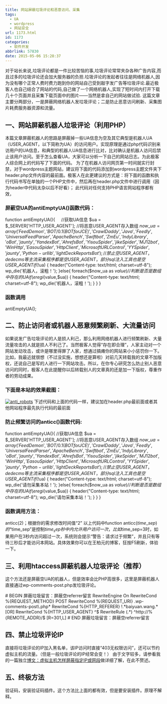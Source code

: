 ```yaml
---
title: 网站屏蔽垃圾评论和恶意访问、采集
tags:
  - UA
  - wordpress
  - 网站安全
url: 1173.html
id: 1173
categories:
  - 软件开发
abbrlink: 57830
date: 2015-05-06 15:28:37
---
```


对于站长来说,垃圾评论都是一件比较苦恼的事,垃圾评论常常夹杂各种广告内容,而且过多的垃圾评论还会加大服务器的负担.垃圾评论的发起者往往是网络机器人,因为没有哪个正常人费时费力跑到你的网站自己受到敲字发广告等垃圾评论.最近极客人也自己结合了网站的代码,自己做了一个网络机器人,实现了短时间内打开下载几十个页面并且采集下载页面中的图片——当然是拿自己的网站做试验. 这篇文章主要分两部分，一是屏蔽网络机器人发垃圾评论；二是防止恶意访问刷新、采集图片耗费服务器资源和流量。

一、网站屏蔽机器人垃圾评论（利用PHP）
--------------------

本篇文章屏蔽机器人的思路是屏蔽掉一些UA信息为空及其它典型是机器人UA（USER_AGENT，以下简称为UA）的访问用户。实现原理是通过php代码识别来访用户的UA信息，和典型的机器人UA信息进行比对，比对确认是机器人访问后禁止该用户访问。至于怎么查看UA，大家可以分析一下自己的网站日志。为此极客人综合网上的代码写了下面的代码。 为了在机器人访问网页第一时间就实行封禁，对于wordpress主题网站，建议将下面的代码添加到wordpress主题文件夹下header.php文件内容的最前面。极客人在此更建议的方式是：将下面的函数和执行代码书写在单独的一个PHP文件中，然后再在header.php文件中进行调用（因为header中代码太杂以后不好看）； 此代码对任何支持PHP语言网站程序都有效，

### 屏蔽空UA的antiEmptyUA()函数代码：

function antiEmptyUA(){
    //获取UA信息
$ua = $\_SERVER\['HTTP\_USER_AGENT'\];
//将恶意USER_AGENT存入数组
$now\_ua = array('FeedDemon ','BOT/0.1 (BOT for JCE)','CrawlDaddy ','Java','Feedly','UniversalFeedParser','ApacheBench','Swiftbot','ZmEu','Indy Library','oBot','jaunty','YandexBot','AhrefsBot','YisouSpider','jikeSpider','MJ12bot','WinHttp','EasouSpider','HttpClient','Microsoft URL Control','YYSpider','jaunty','Python-urllib','lightDeckReports Bot');//禁止空USER\_AGENT，dedecms等主流采集程序都是空USER\_AGENT，部分sql注入工具也是空USER\_AGENT
if(!$ua) {
header("Content-type: text/html; charset=utf-8");
wp_die('机器人，滚粗！');
}else{
foreach($now_ua as $value )
//判断是否是数组中存在的UA
if(eregi($value,$ua)) {
header("Content-type: text/html; charset=utf-8");
wp_die('机器人，滚粗！');
}
}
}

### 函数调用

antiEmptyUA();

二、防止访问者或机器人恶意频繁刷新、大流量访问
-----------------------

如果说发广告垃圾评论的人是损人利己，那么利用网络机器人进行频繁刷新、大量流量攻击的人就是损人不利己了。当然极客人觉得“存在即合理”，人家主动对一个网站发动攻击，或许是哪里得罪了人家，想通过搞瘫你的网站来小小惩罚你一下。比如，我最近就很想（不过没实施，想想还是算啦）对前几天转载我的文章不加版权，还说自己是写的人进行一下网站攻击。所以，在你专心研究怎么防止别人恶意访问的同时，极客人在此提醒你以后转载别人的文章真的还是加一下版权，尊重作者的劳动成果。

### 下面是本站的效果截图：

[![anti_robots](http://baiyuan.wang/wp-content/uploads/2015/05/anti_robots.jpg)](http://baiyuan.wang/wp-content/uploads/2015/05/anti_robots.jpg) 下述代码和上面的代码一样，建议加在header.php最前面或者其他网站程序最先执行代码的最前面

### 防止频繁访问的anticc()函数代码:

function antiEmptyUA(){
    //获取UA信息
$ua = $\_SERVER\['HTTP\_USER_AGENT'\];
//将恶意USER_AGENT存入数组
$now\_ua = array('FeedDemon ','BOT/0.1 (BOT for JCE)','CrawlDaddy ','Java','Feedly','UniversalFeedParser','ApacheBench','Swiftbot','ZmEu','Indy Library','oBot','jaunty','YandexBot','AhrefsBot','YisouSpider','jikeSpider','MJ12bot','WinHttp','EasouSpider','HttpClient','Microsoft URL Control','YYSpider','jaunty','Python-urllib','lightDeckReports Bot');//禁止空USER\_AGENT，dedecms等主流采集程序都是空USER\_AGENT，部分sql注入工具也是空USER\_AGENT
if(!$ua) {
header("Content-type: text/html; charset=utf-8");
wp_die('请勿采集本站！');
}else{
 foreach($now_ua as $value )
//判断是否是数组中存在的UA
 if(eregi($value,$ua)) {
 header("Content-type: text/html; charset=utf-8");
 wp_die('请勿采集本站！');
 }
}
}

### 函数调用方法：

anticc(2)；根据你的需求修改时间值“2” 以上代码中function anticc($time\_sep)的“$time\_sep”是控制$time_sep秒中内允许用户访问一次，比如$time_sep=3时，如果用户在3秒内访问超过一次，系统则会提示“警告：请求过于频繁”，并且只有等待三秒后才能访问本网站。具体效果你可以在王柏元的博客，狂按F5刷新，体验一下。

三、利用htaccess屏蔽机器人垃圾评论（推荐）
-------------------------

这个方法还是屏蔽空UA的机器人，但是效率会比PHP高很多，这里是屏蔽机器人直接通过wp-comments-post.php发垃圾评论。

\# BEGIN 屏蔽垃圾留言：屏蔽空referrer留言
<IfModule mod_rewrite.c>
RewriteEngine On
RewriteCond %{REQUEST_METHOD} POST
RewriteCond %{REQUEST_URI} .wp-comments-post\\.php*
RewriteCond %{HTTP_REFERER} !.\*baiyuan.wang.\* \[OR\]
RewriteCond %{HTTP\_USER\_AGENT} ^$
RewriteRule (.*) ^http://%{REMOTE_ADDR}/$ \[R=301,L\]
</IfModule>
\# END 屏蔽垃圾留言：屏蔽空referrer留言

四、禁止垃圾评论IP
----------

直接将垃圾评论的IP加入黑名单，该IP访问时直接“403无权限访问”，还可以节约虚拟主机的流量。（但是一般垃圾评论的IP经常会变！） 由于文字较多，请参看我的一篇独立[博文：虚拟主机怎样屏蔽指定IP或网段](http://baiyuan.wang/web-hosting-how-to-block-specified-ip-or-network-segments.html)做详细了解，在此不赘述。

五、终极方法
------

验证码，安装验证码插件。这个方法比上面的都有效，但是要安装插件。原理不解释。
